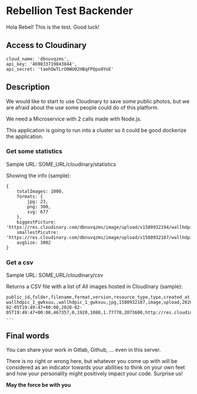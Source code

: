 # Rebellion Test Backender

Hola Rebel! This is the test. Good luck!

## Access to Cloudinary

```
cloud_name: 'dbnuvqzms',
api_key: '469833719843844',
api_secret: 'taehOwTLrO0WU02HBqFPQpo8YoE'
```

## Description

We would like to start to use Cloudinary to save some public photos, but we are afraid about the use some people could do of this platform.

We need a Microservice with 2 calls made with Node.js.

This application is going to run into a cluster so it could be good dockerize the application.

### Get some statistics

Sample URL: SOME_URL/cloudinary/statistics

Showing the info (sample):

```
{
    totalImages: 1000,
    formats: {
        jpg: 23,
        png: 300,
        svg: 677
    },
    biggestPicture: 'https://res.cloudinary.com/dbnuvqzms/image/upload/v1580932194/wallhdpic_20_fsou0u.jpg',
    smallestPicutre: 'https://res.cloudinary.com/dbnuvqzms/image/upload/v1580932187/wallhdpic_1_gwkxuu.jpg',
    avgSize: 3002
}

```

### Get a csv

Sample URL: SOME_URL/cloudinary/csv

Returns a CSV file with a list of All images hosted in Cloudinary (sample):

```
public_id,folder,filename,format,version,resource_type,type,created_at,uploaded_at,bytes,backup_bytes,width,height,aspect_ratio,pixels,url,secure_url,status,access_mode,access_control,etag,created_by/0,uploaded_by/0
wallhdpic_1_gwkxuu,,wallhdpic_1_gwkxuu,jpg,1580932187,image,upload,2020-02-05T19:49:47+00:00,2020-02-05T19:49:47+00:00,467357,0,1920,1080,1.77778,2073600,http://res.cloudinary.com/dbnuvqzms/image/upload/v1580932187/wallhdpic_1_gwkxuu.jpg,https://res.cloudinary.com/dbnuvqzms/image/upload/v1580932187/wallhdpic_1_gwkxuu.jpg,active,public,,cfd15df0cbe6bfebe8bfd6abd596e75e,,
...
```

## Final words

You can share your work in Gitlab, Github, ... even in this server.

There is no right or wrong here, but whatever you come up with will be considered as an indicator towards your abilities to think on your own feet and how your personality might positively impact your code. Surprise us!

**May the force be with you**

